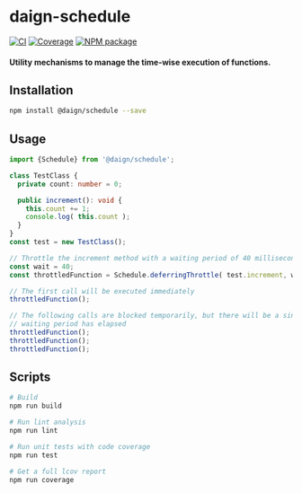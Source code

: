 # daign-schedule

[![CI][ci-icon]][ci-url]
[![Coverage][coveralls-icon]][coveralls-url]
[![NPM package][npm-icon]][npm-url]

#### Utility mechanisms to manage the time-wise execution of functions.

## Installation

```sh
npm install @daign/schedule --save
```

## Usage

```typescript
import {Schedule} from '@daign/schedule';

class TestClass {
  private count: number = 0;

  public increment(): void {
    this.count += 1;
    console.log( this.count );
  }
}
const test = new TestClass();

// Throttle the increment method with a waiting period of 40 milliseconds
const wait = 40;
const throttledFunction = Schedule.deferringThrottle( test.increment, wait, test );

// The first call will be executed immediately
throttledFunction();

// The following calls are blocked temporarily, but there will be a single execution after the
// waiting period has elapsed
throttledFunction();
throttledFunction();
throttledFunction();
```

## Scripts

```bash
# Build
npm run build

# Run lint analysis
npm run lint

# Run unit tests with code coverage
npm run test

# Get a full lcov report
npm run coverage
```

[ci-icon]: https://github.com/daign/daign-schedule/workflows/CI/badge.svg
[ci-url]: https://github.com/daign/daign-schedule/actions
[coveralls-icon]: https://coveralls.io/repos/github/daign/daign-schedule/badge.svg?branch=master
[coveralls-url]: https://coveralls.io/github/daign/daign-schedule?branch=master
[npm-icon]: https://img.shields.io/npm/v/@daign/schedule.svg
[npm-url]: https://www.npmjs.com/package/@daign/schedule
